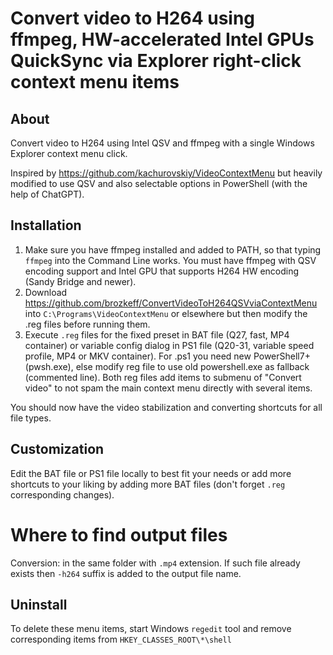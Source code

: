 # Convert video to H264 using ffmpeg, HW-accelerated Intel GPUs QuickSync via Explorer right-click context menu items

## About

Convert video to H264 using Intel QSV and ffmpeg with a single Windows Explorer context menu click.

Inspired by <https://github.com/kachurovskiy/VideoContextMenu> but heavily modified to use QSV and also selectable options in PowerShell (with the help of ChatGPT).

## Installation

1. Make sure you have ffmpeg installed and added to PATH, so that typing `ffmpeg` into the Command Line works. You must have ffmpeg with QSV encoding support and Intel GPU that supports H264 HW encoding (Sandy Bridge and newer).
2. Download <https://github.com/brozkeff/ConvertVideoToH264QSVviaContextMenu> into `C:\Programs\VideoContextMenu` or elsewhere but then modify the .reg files before running them.
3. Execute `.reg` files for the fixed preset in BAT file (Q27, fast, MP4 container) or variable config dialog in PS1 file (Q20-31, variable speed profile, MP4 or MKV container). For .ps1 you need new PowerShell7+ (pwsh.exe), else modify reg file to use old powershell.exe as fallback (commented line). Both reg files add items to submenu of "Convert video" to not spam the main context menu directly with several items.

You should now have the video stabilization and converting shortcuts for all file types.

## Customization

Edit the BAT file or PS1 file locally to best fit your needs or add more shortcuts to your liking by adding more BAT files (don't forget `.reg` corresponding changes).

# Where to find output files

Conversion: in the same folder with `.mp4` extension. If such file already exists then `-h264` suffix is added to the output file name.

## Uninstall

To delete these menu items, start Windows `regedit` tool and remove corresponding items from `HKEY_CLASSES_ROOT\*\shell`
